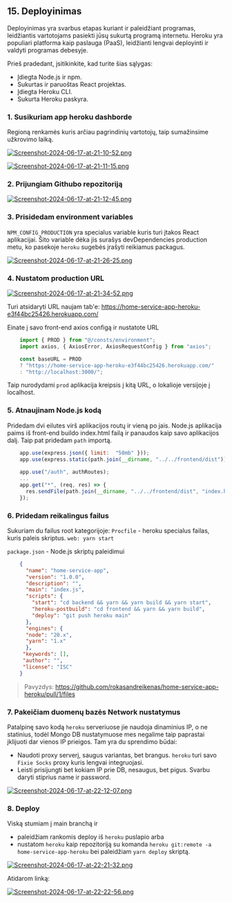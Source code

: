 ---
---


## 15. Deployinimas

Deployinimas yra svarbus etapas kuriant ir paleidžiant programas, leidžiantis vartotojams pasiekti jūsų sukurtą programą internetu. Heroku yra populiari platforma kaip paslauga (PaaS), leidžianti lengvai deployinti ir valdyti programas debesyje.

Prieš pradedant, įsitikinkite, kad turite šias sąlygas:

-   Įdiegta Node.js ir npm.
-   Sukurtas ir paruoštas React projektas.
-   Įdiegta Heroku CLI.
-   Sukurta Heroku paskyra.

### 1. Susikuriam app heroku dashborde

Regioną renkamės kuris arčiau pagrindinių vartotojų, taip sumažinsime užkrovimo laiką.

[![Screenshot-2024-06-17-at-21-10-52.png](https://i.postimg.cc/Gp7zxgN2/Screenshot-2024-06-17-at-21-10-52.png)](https://postimg.cc/JyXb1xRV)

[![Screenshot-2024-06-17-at-21-11-15.png](https://i.postimg.cc/V6JgGBQF/Screenshot-2024-06-17-at-21-11-15.png)](https://postimg.cc/BLG2tFv8)

### 2. Prijungiam Githubo repozitoriją

[![Screenshot-2024-06-17-at-21-12-45.png](https://i.postimg.cc/7Y8992Bg/Screenshot-2024-06-17-at-21-12-45.png)](https://postimg.cc/Th0nYpvw)

### 3. Prisidedam environment variables

`NPM_CONFIG_PRODUCTION` yra specialus variable kuris turi įtakos React aplikacijai. Šito variable dėka jis surašys devDependencies production metu, ko pasekoje `heroku` sugebės įrašyti reikiamus packagus.

[![Screenshot-2024-06-17-at-21-26-25.png](https://i.postimg.cc/JzdB6w19/Screenshot-2024-06-17-at-21-26-25.png)](https://postimg.cc/5XL0yRQ3)

### 4. Nustatom production URL



[![Screenshot-2024-06-17-at-21-34-52.png](https://i.postimg.cc/P5ZkcYhT/Screenshot-2024-06-17-at-21-34-52.png)](https://postimg.cc/LJH7gqnb)

Turi atsidaryti URL naujam tab'e:
https://home-service-app-heroku-e3f44bc25426.herokuapp.com/

Einate į savo front-end axios configą ir nustatote URL

```js
	import { PROD } from "@/consts/environment";
	import axios, { AxiosError, AxiosRequestConfig } from "axios";

	const baseURL = PROD
	? "https://home-service-app-heroku-e3f44bc25426.herokuapp.com/"
	: "http://localhost:3000/";
```

Taip nurodydami `prod` aplikacija kreipsis į kitą URL, o lokalioje versijoje į localhost.

### 5. Atnaujinam Node.js kodą

Pridedam dvi eilutes virš aplikacijos routų ir vieną po jais. Node.js aplikacija paims iš front-end buildo index.html failą ir panaudos kaip savo aplikacijos dalį. Taip pat pridedam `path` importą.

```js
	app.use(express.json({ limit:  "50mb" }));
	app.use(express.static(path.join(__dirname, "../../frontend/dist")));
	
	app.use("/auth", authRoutes);
	...
	app.get("*", (req, res) => {
	  res.sendFile(path.join(__dirname, "../../frontend/dist", "index.html"));
	});
```

### 6. Pridedam reikalingus failus

Sukuriam du failus root kategorijoje:
`Procfile` - heroku specialus failas, kuris paleis skriptus. 
`web: yarn start`
	
`package.json` - Node.js skriptų paleidimui

```json
	{
	  "name": "home-service-app",
	  "version": "1.0.0",
	  "description": "",
	  "main": "index.js",
	  "scripts": {
	    "start": "cd backend && yarn && yarn build && yarn start",
	    "heroku-postbuild": "cd frontend && yarn && yarn build",
	    "deploy": "git push heroku main"
	  },
	  "engines": {
	  "node": "20.x",
	  "yarn": "1.x"
	  },
	 "keywords": [],
	 "author": "",
	 "license": "ISC"
	}
```

> Pavyzdys: https://github.com/rokasandreikenas/home-service-app-heroku/pull/1/files

### 7. Pakeičiam duomenų bazės Network nustatymus

Patalpinę savo kodą `heroku` serveriuose jie naudoja dinaminius IP, o ne statinius, todėl Mongo DB nustatymuose mes negalime taip paprastai įklijuoti dar vienos IP prieigos. Tam yra du sprendimo būdai:
- Naudoti proxy serverį, saugus variantas, bet brangus. `heroku` turi savo `Fixie Socks` proxy kuris lengvai integruojasi.
- Leisti prisijungti bet kokiam IP prie DB, nesaugus, bet pigus. Svarbu daryti stiprius name ir password.

[![Screenshot-2024-06-17-at-22-12-07.png](https://i.postimg.cc/C5qNYjNs/Screenshot-2024-06-17-at-22-12-07.png)](https://postimg.cc/N2QTk2ZK)

### 8. Deploy

Viską stumiam į main branchą ir
- paleidžiam rankomis deploy iš `heroku` puslapio
arba
-  nustatom `heroku` kaip repozitoriją su komanda `heroku git:remote -a home-service-app-heroku` bei paleidžiam `yarn deploy` skriptą.

[![Screenshot-2024-06-17-at-22-21-32.png](https://i.postimg.cc/sxrBQ7zc/Screenshot-2024-06-17-at-22-21-32.png)](https://postimg.cc/MM9ZgcvM)

Atidarom linką:

[![Screenshot-2024-06-17-at-22-22-56.png](https://i.postimg.cc/NFkK1Ffw/Screenshot-2024-06-17-at-22-22-56.png)](https://postimg.cc/YLj27pWX)
